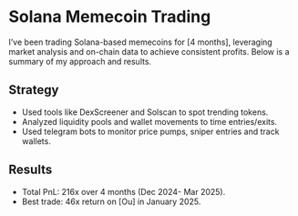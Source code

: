 # Solana Memecoin Trading
I’ve been trading Solana-based memecoins for [4 months], leveraging market analysis and on-chain data to achieve consistent profits. Below is a summary of my approach and results.

## Strategy
- Used tools like DexScreener and Solscan to spot trending tokens.
- Analyzed liquidity pools and wallet movements to time entries/exits.
- Used telegram bots to monitor price pumps, sniper entries and track wallets.

## Results
- Total PnL: 216x over 4 months (Dec 2024- Mar 2025).
- Best trade: 46x return on [Ou] in January 2025.

